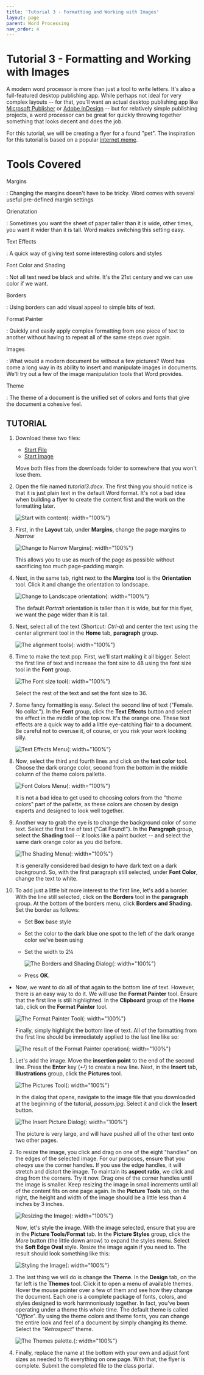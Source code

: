 ```yaml
---
title: 'Tutorial 3 - Formatting and Working with Images'
layout: page
parent: Word Processing
nav_order: 4
---
```


# Tutorial 3 - Formatting and Working with Images

A modern word processor is more than just a tool to write letters. It's
also a full-featured desktop publishing app. While perhaps not ideal for
very complex layouts -- for that, you'll want an actual desktop
publishing app like [Microsoft
Publisher](https://products.office.com/en-us/publisher) or [Adobe
InDesign](http://www.adobe.com/products/indesign.html) -- but for
relatively simple publishing projects, a word processor can be great for
quickly throwing together something that looks decent and does the job.

For this tutorial, we will be creating a flyer for a found "pet". The
inspiration for this tutorial is based on a popular [internet
meme](http://knowyourmeme.com/memes/irl-troll-posters).

Tools Covered
=============

Margins

:   Changing the margins doesn't have to be tricky. Word comes with
    several useful pre-defined margin settings

Orienatation

:   Sometimes you want the sheet of paper taller than it is wide, other
    times, you want it wider than it is tall. Word makes switching this
    setting easy.

Text Effects

:   A quick way of giving text some interesting colors and styles

Font Color and Shading

:   Not all text need be black and white. It's the 21st century and we
    can use color if we want.

Borders

:   Using borders can add visual appeal to simple bits of text.

Format Painter

:   Quickly and easily apply complex formatting from one piece of text
    to another without having to repeat all of the same steps
    over again.

Images

:   What would a modern document be without a few pictures? Word has
    come a long way in its ability to insert and manipulate images
    in documents. We'll try out a few of the image manipulation tools
    that Word provides.

Theme

:   The theme of a document is the unified set of colors and fonts that
    give the document a cohesive feel.

TUTORIAL
--------

1.  Download these two files:

    -   [Start
        File](res/tutorial3_start.docx)
    -   [Start
        Image](res/possum.jpg)

    Move both files from the downloads folder to somewhere that you
    won't lose them.

2.  Open the file named *tutorial3.docx*. The first thing you should
    notice is that it is just plain text in the default Word format.
    It's not a bad idea when building a flyer to create the content
    first and the work on the formatting later.

    ![Start with content](images/tutorial3/1.png){: width="100%"}

3.  First, in the **Layout** tab, under **Margins**, change the page
    margins to *Narrow*

    ![Change to Narrow Margins](images/tutorial3/2.png){: width="100%"}

    This allows you to use as much of the page as possible without
    sacrificing too much page-padding margin.

4.  Next, in the same tab, right next to the **Margins** tool is the
    **Orientation** tool. Click it and change the orientation
    to landscape.

    ![Change to Landscape
    orientation](images/tutorial3/3.png){: width="100%"}

    The default *Portrait* orientation is taller than it is wide, but
    for this flyer, we want the page wider than it is tall.

5.  Next, select all of the text (Shortcut: *Ctrl-a*) and center the
    text using the center alignment tool in the **Home** tab,
    **paragraph** group.

    ![The alignment tools](images/tutorial3/4.png){: width="100%"}

6.  Time to make the text pop. First, we'll start making it all bigger.
    Select the first line of text and increase the font size to 48 using
    the font size tool in the **Font** group.

    ![The Font size tool](images/tutorial3/5.png){: width="100%"}

    Select the rest of the text and set the font size to 36.

7.  Some fancy formatting is easy. Select the second line of
    text ("Female. No collar."). In the **Font** group, click the **Text
    Effects** button and select the effect in the middle of the top row.
    It's the orange one. These text effects are a quick way to add a
    little eye-catching flair to a document. Be careful not to overuse
    it, of course, or you risk your work looking silly.

    ![Text Effects Menu](images/tutorial3/6.png){: width="100%"}

8.  Now, select the third and fourth lines and click on the **text
    color** tool. Choose the dark orange color, second from the bottom
    in the middle column of the theme colors pallette.

    ![Font Colors Menu](images/tutorial3/7.png){: width="100%"}

    It is not a bad idea to get used to choosing colors from the "theme
    colors" part of the pallette, as these colors are chosen by design
    experts and designed to look well together.

9.  Another way to grab the eye is to change the background color of
    some text. Select the first line of text ("Cat Found!"). In the
    **Paragraph** group, select the **Shading** tool -- it looks like a
    paint bucket -- and select the same dark orange color as you
    did before.

    ![The Shading Menu](images/tutorial3/8.png){: width="100%"}

    It is generally considered bad design to have dark text on a
    dark background. So, with the first paragraph still selected, under
    **Font Color**, change the text to white.

10. To add just a little bit more interest to the first line, let's add
    a border. With the line still selected, click on the **Borders**
    tool in the **paragraph** group. At the bottom of the borders menu,
    click **Borders and Shading**. Set the border as follows:
    -   Set **Box** base style
    -   Set the color to the dark blue one spot to the left of the dark
        orange color we've been using
    -   Set the width to 2&frac14;

        ![The Borders and Shading
        Dialog](images/tutorial3/9.png){: width="100%"}

    -   Press **OK**.

-   Now, we want to do all of that again to the bottom line of text.
    However, there is an easy way to do it. We will use the **Format
    Painter** tool. Ensure that the first line is still highlighted. In
    the **Clipboard** group of the **Home** tab, click on the **Format
    Painter** tool.

    ![The Format Painter Tool](images/tutorial3/10.png){: width="100%"}

    Finally, simply highlight the bottom line of text. All of the
    formatting from the first line should be immediately applied to the
    last line like so:

    ![The result of the Format Painter
    operation](images/tutorial3/11.png){: width="100%"}

1.  Let's add the image. Move the **insertion point** to the end of the
    second line. Press the **Enter** key (&crarr;) to create a new line.
    Next, in the **Insert** tab, **Illustrations** group, click the
    **Pictures** tool.

    ![The Pictures Tool](images/tutorial3/12.png){: width="100%"}

    In the dialog that opens, navigate to the image file that you
    downloaded at the beginning of the tutorial, *possum.jpg*. Select it
    and click the **Insert** button.

    ![The Insert Picture Dialog](images/tutorial3/13.png){: width="100%"}

    The picture is very large, and will have pushed all of the other
    text onto two other pages.

2.  To resize the image, you click and drag on one of the eight
    "handles" on the edges of the selected image. For our purposes,
    ensure that you *always* use the corner handles. If you use the edge
    handles, it will stretch and distort the image. To maintain its
    **aspect ratio**, we click and drag from the corners. Try it now.
    Drag one of the corner handles until the image is smaller. Keep
    resizing the image in small increments until all of the content fits
    on one page again. In the **Picture Tools** tab, on the right, the
    height and width of the image should be a little less than 4 inches
    by 3 inches.

    ![Resizing the Image](images/tutorial3/14.png){: width="100%"}

    Now, let's style the image. With the image selected, ensure that you
    are in the **Picture Tools/Format** tab. In the **Picture Styles**
    group, click the *More* button (the little down arrow) to expand the
    styles menu. Select the **Soft Edge Oval** style. Resize the image
    again if you need to. The result should look something like this:

    ![Styling the Image](images/tutorial3/15.png){: width="100%"}

3.  The last thing we will do is change the **Theme**. In the **Design**
    tab, on the far left is the **Themes** tool. Click it to open a menu
    of available themes. Hover the mouse pointer over a few of them and
    see how they change the document. Each one is a complete package of
    fonts, colors, and styles designed to work harmnoniously together.
    In fact, you've been operating under a theme this whole time. The
    default theme is called "*Office*". By using the theme colors and
    theme fonts, you can change the entire look and feel of a document
    by simply changing its theme. Select the "*Retrospect*" theme.

    ![The Themes palette.](images/tutorial3/16.png){: width="100%"}

4.  Finally, replace the name at the bottom with your own and adjust
    font sizes as needed to fit everything on one page. With that, the
    flyer is complete. Submit the completed file to the class portal.

